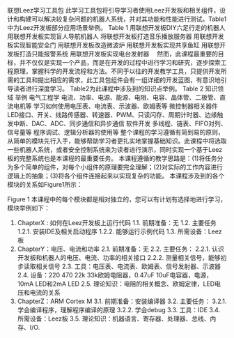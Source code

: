 联想Leez学习工具包
此学习工具包将引导学习者使用Leez开发板和相关组件，设计和构建可以解决较复杂问题的机器人系统，并对其功能和性能进行测试。Table1中为Leez开发板部分应用场景举例。
Table 1
用联想开发板DIY六足行走的机器人	用联想开发板实现盲人导航机器人
将联想开发板打造音乐播放服务器	用联想开发板实现智能安全门
用联想开发板改造微波炉	用联想开发板实现共享鱼缸
用联想开发板打造只能报警系统	用联想开发板实现电台发射器　
然而，此课程最重要的目标，并不仅仅是实现一个产品，而是在开发的过程中进行学习和研究，逐步探索工程原理，掌握科学的开发流程和方法。不同于以往的开发教学工具，只提供开发所需的工具和提出相应的需求，此工具包组件会有一组详细的开发蓝图，有意识地引导读者进行深度学习。
Table2为此课程中涉及到的知识点举例。
Table 2
知识领域	举例
电气工程学	电流、功率、电源、能源、电阻、电容、晶体管、二极管、直流电机等
	学习如何使用电压表、电流表、示波器、欧姆表等
微控制器相关器件	LED接口、开关、线路传感器、转速器、PWM、只读闪存、周期计时器、边缘触发中断、DAC、ADC、同步通信和异步通信
软件开发	多线程、链表、FIFO对列、信号量等
	程序调试、逻辑分析器的使用等
	整个课程的学习遵循有简到易的原则，从简单的模块先行入手，能够帮助学习者更扎实地掌握基础知识。此课程中将选取一些机器人系统，或者安全控制系统来为读者进行演示，同时实现一个基于Leez板的完整系统也是本课程的最重要任务。
	本课程遵循的教学思路是：(1)将任务分为多个简单的组件，对每个小组件的原理要完全理解；(2)对实际的工作内容进行逻辑上的抽象；(3)将各个组件连接起来以实现复杂的功能。
	本课程涉及到的各个模块的关系如Figure1所示：
 
Figure 1
	本课程中的每个模块都是相对独立的，您可以有计划有选择地进行学习，模块举例如下：
1.	ChapterX : 如何在Leez开发板上运行代码
1.1.	前期准备：无
1.2.	主要任务
1.2.1.	安装IDE及相关启动程序
1.2.2.	能够运行示例代码
1.3.	所需设备：Leez板
2.	ChapterY：电压、电流和功率
2.1.	前期准备：无
2.2.	主要任务：
2.2.1.	认识开发板和机器人的电压、电流、功率的相关接口
2.2.2.	测量相关信号，能够初步读取相关信号
2.3.	工具：电压表、电流表、欧姆表、信号发射器、示波器
2.4.	设备：220 470 22k 33k欧姆电阻器，0.47uF 10uF电容器，电源，10mA LED和2mA LED
2.5.	理论知识：电阻的相关概念、欧姆定律，LED电压和电流的关系
3.	ChapterZ：ARM Cortex M
3.1.	前期准备：安装编译器
3.2.	主要任务：
3.2.1.	学会编译程序，理解程序编译的原理
3.2.2.	学会debug
3.3.	工具：IDE
3.4.	所需设备：Leez板
3.5.	理论知识：机器语言、寄存器、处理器、总线、内存、I/O. 
